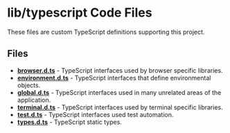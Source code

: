 # lib/typescript Code Files
These files are custom TypeScript definitions supporting this project.

## Files
<!-- Do not edit below this line.  Contents dynamically populated. -->

* **[browser.d.ts](browser.d.ts)**         - TypeScript interfaces used by browser specific libraries.
* **[environment.d.ts](environment.d.ts)** - TypeScript interfaces that define environmental objects.
* **[global.d.ts](global.d.ts)**           - TypeScript interfaces used in many unrelated areas of the application.
* **[terminal.d.ts](terminal.d.ts)**       - TypeScript interfaces used by terminal specific libraries.
* **[test.d.ts](test.d.ts)**               - TypeScript interfaces used test automation.
* **[types.d.ts](types.d.ts)**             - TypeScript static types.